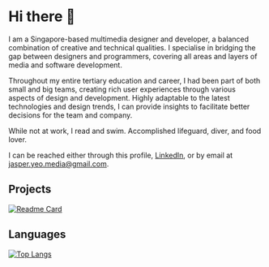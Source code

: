 # Hi there 👋

I am a Singapore-based multimedia designer and developer, a balanced combination of creative and technical qualities. I specialise in bridging the gap between designers and programmers, covering all areas and layers of media and software development.

Throughout my entire tertiary education and career, I had been part of both small and big teams, creating rich user experiences through various aspects of design and development. Highly adaptable to the latest technologies and design trends, I can provide insights to facilitate better decisions for the team and company.

While not at work, I read and swim. Accomplished lifeguard, diver, and food lover.

I can be reached either through this profile, [LinkedIn](https://www.linkedin.com/in/yeoenghaijasper/), or by email at jasper.yeo.media@gmail.com.

## Projects

[![Readme Card](https://github-readme-stats.vercel.app/api/pin/?username=jasperyeo&repo=sorting-visualizer&theme=dark)](https://github.com/jasperyeo/sorting-visualizer)

## Languages

[![Top Langs](https://github-readme-stats.vercel.app/api/top-langs/?username=jasperyeo&langs_count=10&layout=compact&theme=dark)](https://github.com/jasperyeo)
